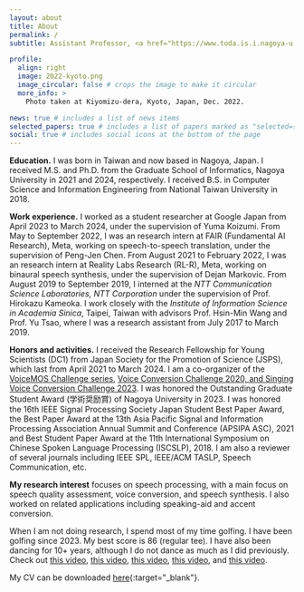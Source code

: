 ```yaml
---
layout: about
title: About
permalink: /
subtitle: Assistant Professor, <a href="https://www.toda.is.i.nagoya-u.ac.jp">Toda Laboratory</a>.<br>Graduate School of Informatics, Nagoya University.

profile:
  align: right
  image: 2022-kyoto.png
  image_circular: false # crops the image to make it circular
  more_info: >
    Photo taken at Kiyomizu-dera, Kyoto, Japan, Dec. 2022.

news: true # includes a list of news items
selected_papers: true # includes a list of papers marked as "selected={true}"
social: true # includes social icons at the bottom of the page
---
```


**Education.** I was born in Taiwan and now based in Nagoya, Japan. I received M.S. and Ph.D. from the Graduate School of Informatics, Nagoya University in 2021 and 2024, respectively. I received B.S. in Computer Science and Information Engineering from National Taiwan University in 2018.

**Work experience.** I worked as a student researcher at Google Japan from April 2023 to March 2024, under the supervision of Yuma Koizumi. From May to September 2022, I was an research intern at FAIR (Fundamental AI Research), Meta, working on speech-to-speech translation, under the supervision of Peng-Jen Chen. From August 2021 to February 2022, I was an research intern at Reality Labs Research (RL-R), Meta, working on binaural speech synthesis, under the supervision of Dejan Markovic. From August 2019 to September 2019, I interned at the _NTT Communication Science Laboratories, NTT Corporation_ under the supervision of Prof. Hirokazu Kameoka. I work closely with the _Institute of Information Science in Academia Sinica_, Taipei, Taiwan with advisors Prof. Hsin-Min Wang and Prof. Yu Tsao, where I was a research assistant from July 2017 to March 2019. 

**Honors and activities.** I received the Research Fellowship for Young Scientists (DC1) from Japan Society for the Promotion of Science (JSPS), which last from April 2021 to March 2024. I am a co-organizer of the [VoiceMOS Challenge series](https://sites.google.com/view/voicemos-challenge/), [Voice Conversion Challenge 2020, and Singing Voice Conversion Challenge 2023](http://www.vc-challenge.org/). I was honored the Outstanding Graduate Student Award (学術奨励賞) of Nagoya University in 2023. I was honored the 16th IEEE Signal Processing Society Japan Student Best Paper Award, the Best Paper Award at the 13th Asia Pacific Signal and Information Processing Association Annual Summit and Conference (APSIPA ASC), 2021 and Best Student Paper Award at the 11th International Symposium on Chinese Spoken Language Processing (ISCSLP), 2018. I am also a reviewer of several journals including IEEE SPL, IEEE/ACM TASLP, Speech Communication, etc.

**My research interest** focuses on speech processing, with a main focus on speech quality assessment, voice conversion, and speech synthesis. I also worked on related applications including speaking-aid and accent conversion.

When I am not doing research, I spend most of my time golfing. I have been golfing since 2023. My best score is 86 (regular tee). I have also been dancing for 10+ years, although I do not dance as much as I did previously. Check out [this video](https://www.youtube.com/watch?v=7kfGe7zuQ5g), [this video](https://www.youtube.com/watch?v=vkiC1dORUCU), [this video](https://www.youtube.com/watch?v=uNDdkA3Qcn4), [this video](https://www.youtube.com/watch?v=fxYIFZeStu0), and [this video](https://www.youtube.com/watch?v=Xwy6jYQ678Q). 

My CV can be downloaded [here](../assets/pdf/CV.pdf){:target="_blank"}.
